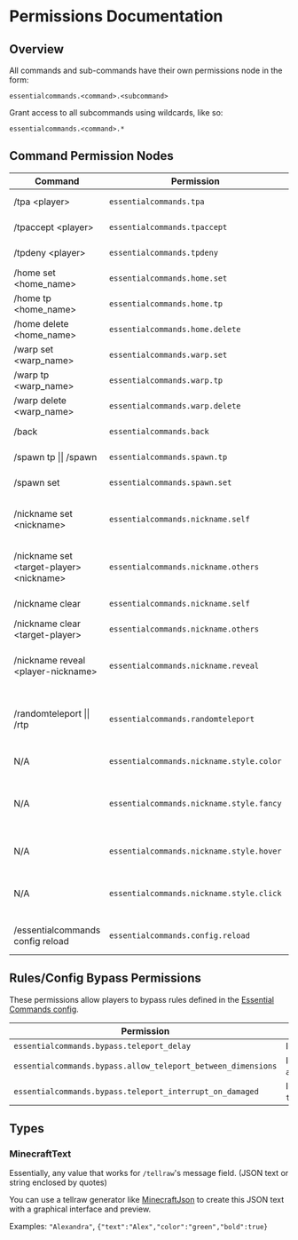 
# Permissions Documentation

## Overview

All commands and sub-commands have their own permissions node in the form:

`essentialcommands.<command>.<subcommand>`

Grant access to all subcommands using wildcards, like so:

`essentialcommands.<command>.*`

## Command Permission Nodes

Command | Permission | Description
--------|------------|------------
/tpa \<player>        |   `essentialcommands.tpa`   |   Request to teleport to a player.
/tpaccept \<player>   |   `essentialcommands.tpaccept`  |   Accept player's teleport request.
/tpdeny \<player>     |   `essentialcommands.tpdeny`    |   Deny Player's teleport request.
/home set \<home_name>    |   `essentialcommands.home.set`  |   Set a personal home location.
/home tp \<home_name>     |   `essentialcommands.home.tp`   |   Teleport to your home.
/home delete \<home_name> |   `essentialcommands.home.delete`   |   Delete your home.
/warp set \<warp_name>      |   `essentialcommands.warp.set`    |   Set a server-wide warp locaiton.
/warp tp \<warp_name>       |   `essentialcommands.warp.tp` |   Teleport to a warp.
/warp delete \<warp_name>   |   `essentialcommands.warp.delete` |   Delete a warp.
/back     |   `essentialcommands.back`  |   Teleport to your previous location.
/spawn tp \|\| /spawn     |   `essentialcommands.spawn.tp`  |   Teleport to the server spawn.
/spawn set              |   `essentialcommands.spawn.set`   |   Set the server spawn.
/nickname set \<nickname>                   | `essentialcommands.nickname.self`     | Set your own nickname to specified MinecraftText.
/nickname set \<target-player> \<nickname>  | `essentialcommands.nickname.others`   | Set target player's nickname to specified MinecraftText.
/nickname clear                             | `essentialcommands.nickname.self`     | Clear your own nickname.
/nickname clear \<target-player>            | `essentialcommands.nickname.others`   | Clear target player's nickname.
/nickname reveal \<player-nickname>         | `essentialcommands.nickname.reveal`   | Get list of players with the provided nickname (String, case-insensitive).
/randomteleport \|\| /rtp     | `essentialcommands.randomteleport`    | Teleport to a random location a preset (in config) distance from the spawn.
N/A | `essentialcommands.nickname.style.color` | Allows setting colorful nicknames.
N/A | `essentialcommands.nickname.style.fancy` | Allows setting nicknames that have special formatting (italic, bold, etc.)
N/A | `essentialcommands.nickname.style.hover` | Allows setting nicknames that show text on hover.
N/A | `essentialcommands.nickname.style.click` | Allows setting nicknames that execute an action on click.
/essentialcommands config reload    | `essentialcommands.config.reload`   |   Reload essentialcommands config.

## Rules/Config Bypass Permissions

These permissions allow players to bypass rules defined in the [Essential Commands config](https://github.com/John-Paul-R/Essential-Commands/wiki/Config-Documentation).

Permission | Description
-----------|------------
`essentialcommands.bypass.teleport_delay` | Ignore `teleport_delay`.
`essentialcommands.bypass.allow_teleport_between_dimensions` | Ignore `allow_teleport_between_dimensions`.
`essentialcommands.bypass.teleport_interrupt_on_damaged` | Ignore `teleport_interrupt_on_damaged`.

## Types

### MinecraftText

Essentially, any value that works for `/tellraw`'s message field. (JSON text or string enclosed by quotes)

You can use a tellraw generator like [MinecraftJson](https://www.minecraftjson.com/) to create this JSON text with a graphical interface and preview.

Examples: `"Alexandra"`, `{"text":"Alex","color":"green","bold":true}`
